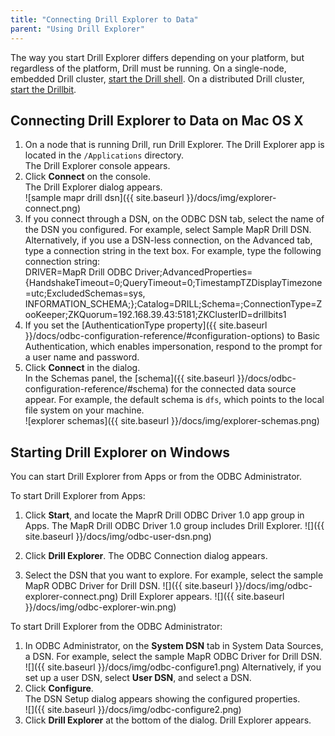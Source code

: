 ```yaml
---
title: "Connecting Drill Explorer to Data"
parent: "Using Drill Explorer"
---
```

The way you start Drill Explorer differs depending on your platform, but regardless of the platform, Drill must be running. On a single-node, embedded Drill cluster, [start the Drill shell]({{site.baseurl}}/docs/installing-drill-in-embedded-mode/). On a distributed Drill cluster, [start the Drillbit]({{site.baseurl}}/docs/starting-drill-in-distributed-mode/).

## Connecting Drill Explorer to Data on Mac OS X

1. On a node that is running Drill, run Drill Explorer.  The Drill Explorer app is located in the `/Applications` directory.  
   The Drill Explorer console appears.  
2. Click **Connect** on the console.  
   The Drill Explorer dialog appears.  
   ![sample mapr drill dsn]({{ site.baseurl }}/docs/img/explorer-connect.png)
3. If you connect through a DSN, on the ODBC DSN tab, select the name of the DSN you configured. For example, select Sample MapR Drill DSN.  
   Alternatively, if you use a DSN-less connection, on the Advanced tab, type a connection string in the text box. For example, type the following connection string:  
         DRIVER=MapR Drill ODBC Driver;AdvancedProperties={HandshakeTimeout=0;QueryTimeout=0;TimestampTZDisplayTimezone=utc;ExcludedSchemas=sys, INFORMATION_SCHEMA;};Catalog=DRILL;Schema=;ConnectionType=ZooKeeper;ZKQuorum=192.168.39.43:5181;ZKClusterID=drillbits1
5. If you set the [AuthenticationType property]({{ site.baseurl }}/docs/odbc-configuration-reference/#configuration-options) to Basic Authentication, which enables impersonation, respond to the prompt for a user name and password.
4. Click **Connect** in the dialog.  
   In the Schemas panel, the [schema]({{ site.baseurl }}/docs/odbc-configuration-reference/#schema) for the connected data source appear. For example, the default schema is `dfs`, which points to the local file system on your machine.  
   ![explorer schemas]({{ site.baseurl }}/docs/img/explorer-schemas.png) 

## Starting Drill Explorer on Windows

You can start Drill Explorer from Apps or from the ODBC Administrator.

To start Drill Explorer from Apps:

1. Click **Start**, and locate the MaprR Drill ODBC Driver 1.0 app group in Apps.
   The MapR Drill ODBC Driver 1.0 group includes Drill Explorer.
   ![]({{ site.baseurl }}/docs/img/odbc-user-dsn.png)

2. Click **Drill Explorer**.
   The ODBC Connection dialog appears.
3. Select the DSN that you want to explore. For example, select the sample MapR ODBC Driver for Drill DSN.
   ![]({{ site.baseurl }}/docs/img/odbc-explorer-connect.png)
   Drill Explorer appears.
   ![]({{ site.baseurl }}/docs/img/odbc-explorer-win.png)

To start Drill Explorer from the ODBC Administrator:

1. In ODBC Administrator, on the **System DSN** tab in System Data Sources, a DSN. For example, select the sample MapR ODBC Driver for Drill DSN.  
   ![]({{ site.baseurl }}/docs/img/odbc-configure1.png)
   Alternatively, if you set up a user DSN, select **User DSN**, and select a DSN.
3. Click **Configure**.  
   The DSN Setup dialog appears showing the configured properties.  
   ![]({{ site.baseurl }}/docs/img/odbc-configure2.png)
4. Click **Drill Explorer** at the bottom of the dialog.
   Drill Explorer appears.






